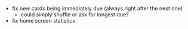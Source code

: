 - fix new cards being immediately due (always right after the next one)
    - could simply shuffle or ask for longest due?
- fix home screen statistics